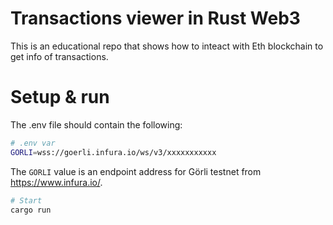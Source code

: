 Transactions viewer in Rust Web3
======
This is an educational repo that shows how to inteact with Eth blockchain to get info of transactions.

Setup & run
======

The .env file should contain the following:

```sh
# .env var
GORLI=wss://goerli.infura.io/ws/v3/xxxxxxxxxxx
```
The ``GORLI`` value is an endpoint address for Görli testnet from https://www.infura.io/.

```sh
# Start
cargo run
```